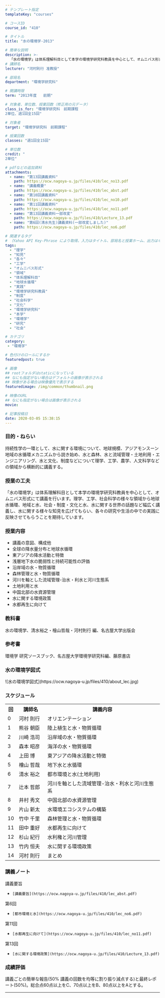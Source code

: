 ```yaml
---
# テンプレート指定
templateKey: "courses"

# コースID
course_id: "410"

# タイトル
title: "水の環境学-2013"

# 簡単な説明
description: >-
  「水の環境学」は体系理解科目として本学の環境学研究科教員を中心として、オムニバス形式にて講義を行います。理学、工学、社会科学の様々な領域から地球水循環、地域と水、社会・制度・文化と水、水に関する世界の話題など幅広く講義し、水に関する様々な知見を広げてもらい、各々の研究や生活の中での実践に反映させてもらうことを期待しています。 ....
# 講師名
lecturer: "河村則行 准教授"

# 部局名
department: "環境学研究科"

# 開講時限
term: "2013年度	前期"

# 対象者、単位数、授業回数（修正用の元データ）
class_is_for: "環境学研究科　前期課程
2単位、週1回全15回"

# 対象者
target: "環境学研究科　前期課程"

# 授業回数
classes: "週1回全15回"

# 単位数
credit: "
2単位"

# pdfなどの追加資料
attachments:
  - name: "第13回講義資料" 
    path: https://ocw.nagoya-u.jp/files/410/lec_no13.pdf
  - name: "講義概要" 
    path: https://ocw.nagoya-u.jp/files/410/lec_abst.pdf
  - name: "第10回講義資料" 
    path: https://ocw.nagoya-u.jp/files/410/lec_no10.pdf
  - name: "第11回講義資料" 
    path: https://ocw.nagoya-u.jp/files/410/lec_no11.pdf
  - name: "第13回講義資料一部改変" 
    path: https://ocw.nagoya-u.jp/files/410/Lecture_13.pdf
  - name: "第6回(清水先生)講義資料(一部改変しました)" 
    path: https://ocw.nagoya-u.jp/files/410/lec_no6.pdf

# 関連するタグ
# （Yahoo API Key-Phrase により取得。入力はタイトル、部局名と授業ホーム、出力はキーフレーズ（tags））
tags:
  - "理学"
  - "知見"
  - "各々"
  - "工学"
  - "オムニバス形式"
  - "領域"
  - "体系理解科目"
  - "地球水循環"
  - "実践"
  - "環境学研究科教員"
  - "制度"
  - "社会科学"
  - "文化"
  - "環境学研究科"
  - "本学"
  - "環境学"
  - "研究"
  - "社会"

# カテゴリ
category:
 - "環境学"

# 色付けのロールにするか
featuredpost: true

# 画像
## rootフォルダはstaticになっている
## なにも指定がない場合はデフォルトの画像が表示される
## 映像がある場合は映像優先で表示する
featuredimage: /img/common/thumbnail.png

# 映像のURL
## なにも指定がない場合は画像が表示される
movie: 

# 記事投稿日
date: 2020-03-05 15:38:15
---
```


### 目的・ねらい

持続性学の一環として、水に関する環境について、地球規模、アジアモンスーン地域の水循環メカニズムから説き始め、水と森林、水と流域管理・土地利用・エンジニアリング、水と文化、制度などについて理学、工学、農学、人文科学などの領域から横断的に講義する。


### 授業の工夫

「水の環境学」は体系理解科目として本学の環境学研究科教員を中心として、オムニバス形式にて講義を行います。理学、工学、社会科学の様々な領域から地球水循環、地域と水、社会・制度・文化と水、水に関する世界の話題など幅広く講義し、水に関する様々な知見を広げてもらい、各々の研究や生活の中での実践に反映させてもらうことを期待しています。





### 授業内容

* 講義の意図、構成他
* 全球の降水量分布と地球水循環
* 東アジアの降水活動と特徴
* 浅層地下水の脆弱性と持続可能性の評価
* 沿岸域の水・物質循環
* 森林管理と水・物質循環
* 河川を軸とした流域管理-治水・利水と河川生態系
* 土地利用と水
* 中国北部の水資源管理
* 水に関する環境政策
* 水都再生に向けて

### 教科書

水の環境学、清水裕之・檜山哲哉・河村則行 編、名古屋大学出版会

### 参考書

環境学 研究ソースブック、名古屋大学環境学研究科編、藤原書店


<h3>水の環境学図式</h3>
<p>
![水の環境学図式](https://ocw.nagoya-u.jp/files/410/about_lec.jpg) 
</p>

<h3>スケジュール</h3>

<table class="basic" width="475">
<tr>
<th width="20" class="center">回</th>
<th width="80" class="center">講師名</th>
<th width="375" class="center">講義内容</th>
</tr>

<tr>
<td width="20" class="center">0</td>
<td width="80" class="center">河村 則行</td>
<td width="375" class="center">オリエンテーション</td>
</tr>


<tr>
<td width="20" class="center">1</td>
<td width="80" class="center">熊谷 朝臣</td>
<td width="375" class="center">陸上植生と水・物質循環</td>
</tr>

<tr>
<td width="20" class="center">2</td>
<td width="80" class="center">川崎 浩司</td>
<td width="375" class="center">沿岸域の水・物質循環</td>
</tr>

<tr>
<td width="20" class="center">3</td>
<td width="80" class="center">森本 昭彦</td>
<td width="375" class="center">海洋の水・物質循環</td>
</tr>

<tr>
<td width="20" class="center">4</td>
<td width="80" class="center">上田 博</td>
<td width="375" class="center">東アジアの降水活動と特徴</td>
</tr>

<tr>
<td width="20" class="center">5</td>
<td width="80" class="center">檜山 哲哉</td>
<td width="375" class="center">地下水と水循環</td>
</tr>

<tr>
<td width="20" class="center">6</td>
<td width="80" class="center">清水 裕之</td>
<td width="375" class="center">都市環境と水(土地利用)</td>
</tr>

<tr>
<td width="20" class="center">7</td>
<td width="80" class="center">辻本 哲郎</td>
<td width="375" class="center">河川を軸とした流域管理-治水・利水と河川生態系</td>
</tr>

<tr>
<td width="20" class="center">8</td>
<td width="80" class="center">井村 秀文</td>
<td width="375" class="center">中国北部の水資源管理</td>
</tr>

<tr>
<td width="20" class="center">9</td>
<td width="80" class="center">片山 新太</td>
<td width="375" class="center">水環境エコシステムの構築</td>
</tr>

<tr>
<td width="20" class="center">10</td>
<td width="80" class="center">竹中 千里</td>
<td width="375" class="center">森林管理と水・物質循環</td>
</tr>

<tr>
<td width="20" class="center">11</td>
<td width="80" class="center">田中 重好</td>
<td width="375" class="center">水都再生に向けて</td>
</tr>

<tr>
<td width="20" class="center">12</td>
<td width="80" class="center">杉山 紀行</td>
<td width="375" class="center">水利権と河川管理</td>
</tr>

<tr>
<td width="20" class="center">13</td>
<td width="80" class="center">竹内 恒夫</td>
<td width="375" class="center">水に関する環境政策</td>
</tr>

<tr>
<td width="20" class="center">14</td>
<td width="80" class="center">河村 則行</td>
<td width="375" class="center">まとめ</td>
</tr>

</table>


### 講義ノート



講義要旨


-     [講義要旨](https://ocw.nagoya-u.jp/files/410/lec_abst.pdf) 


第6回


-     [都市環境と水](https://ocw.nagoya-u.jp/files/410/lec_no6.pdf) 


第11回


-     [水都再生に向けて](https://ocw.nagoya-u.jp/files/410/lec_no11.pdf) 


第13回


-     [水に関する環境政策](https://ocw.nagoya-u.jp/files/410/Lecture_13.pdf) 






### 成績評価

講義ごとの簡単な報告(50% 講義の回数を均等に割り振り減点する)と最終レポート(50%)。総合点60点以上をC、70点以上をB、80点以上をAとする。



-----